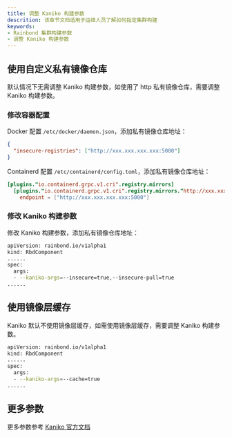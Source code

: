 ```yaml
---
title: 调整 Kaniko 构建参数
descrition: 该章节文档适用于运维人员了解如何指定集群构建
keywords:
- Rainbond 集群构建参数
- 调整 Kaniko 构建参数
---
```


## 使用自定义私有镜像仓库

默认情况下无需调整 Kaniko 构建参数，如使用了 http 私有镜像仓库，需要调整 Kaniko 构建参数。

### 修改容器配置

Docker 配置 `/etc/docker/daemon.json`，添加私有镜像仓库地址：

```json
{
  "insecure-registries": ["http://xxx.xxx.xxx.xxx:5000"]
}
```

Containerd 配置 `/etc/containerd/config.toml`，添加私有镜像仓库地址：

```toml
[plugins."io.containerd.grpc.v1.cri".registry.mirrors]
  [plugins."io.containerd.grpc.v1.cri".registry.mirrors."http://xxx.xxx.xxx.xxx:5000"]
    endpoint = ["http://xxx.xxx.xxx.xxx:5000"]
```

### 修改 Kaniko 构建参数

修改 Kaniko 构建参数，添加私有镜像仓库地址：

```bash title="kubectl edit rbdcomponent rbd-chaos -n rbd-system"
apiVersion: rainbond.io/v1alpha1
kind: RbdComponent
......
spec:
  args:
  - --kaniko-args=--insecure=true,--insecure-pull=true
......
```

## 使用镜像层缓存

Kaniko 默认不使用镜像层缓存，如需使用镜像层缓存，需要调整 Kaniko 构建参数。

```bash title="kubectl edit rbdcomponent rbd-chaos -n rbd-system"
apiVersion: rainbond.io/v1alpha1
kind: RbdComponent
......
spec:
  args:
  - --kaniko-args=--cache=true
......
```

## 更多参数

更多参数参考 [Kaniko 官方文档](https://github.com/GoogleContainerTools/kaniko)